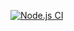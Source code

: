 [![Node.js CI](https://github.com/Malebo25/settings-bill-expressjs/actions/workflows/node.js.yml/badge.svg)](https://github.com/Malebo25/settings-bill-expressjs/actions/workflows/node.js.yml)
